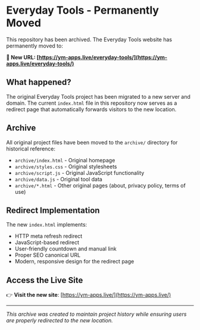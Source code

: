 # Everyday Tools - Permanently Moved

This repository has been archived. The Everyday Tools website has permanently moved to:

**🔗 New URL: [https://ym-apps.live/everyday-tools/](https://ym-apps.live/everyday-tools/)**

## What happened?

The original Everyday Tools project has been migrated to a new server and domain. The current `index.html` file in this repository now serves as a redirect page that automatically forwards visitors to the new location.

## Archive

All original project files have been moved to the `archive/` directory for historical reference:

- `archive/index.html` - Original homepage
- `archive/styles.css` - Original stylesheets
- `archive/script.js` - Original JavaScript functionality
- `archive/data.js` - Original tool data
- `archive/*.html` - Other original pages (about, privacy policy, terms of use)

## Redirect Implementation

The new `index.html` implements:

- HTTP meta refresh redirect
- JavaScript-based redirect
- User-friendly countdown and manual link
- Proper SEO canonical URL
- Modern, responsive design for the redirect page

## Access the Live Site

👉 **Visit the new site**: [https://ym-apps.live/](https://ym-apps.live/)

---

_This archive was created to maintain project history while ensuring users are properly redirected to the new location._
